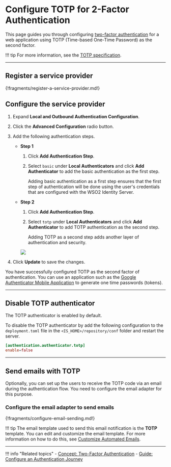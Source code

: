 # Configure TOTP for 2-Factor Authentication

This page guides you through configuring [two-factor authentication](../../../references/concepts/authentication/intro-authentication#two-factor-authentication) for a web application using TOTP (Time-based One-Time Password) as the second factor. 

!!! tip
    For more information, see the [TOTP specification](https://tools.ietf.org/html/rfc6238).

----

## Register a service provider

{!fragments/register-a-service-provider.md!}

## Configure the service provider

1. Expand **Local and Outbound Authentication Configuration**.

2. Click the **Advanced Configuration** radio button. 

3. Add the following authentication steps. 
    - **Step 1**
        1. Click **Add Authentication Step**.

        2. Select `basic` under **Local Authenticators** and click **Add Authenticator** to add the basic authentication as the first step.

            Adding basic authentication as a first step ensures that the first step of authentication will be done using the user's credentials that are configured with the WSO2 Identity Server.

    - **Step 2**
        1. Click **Add Authentication Step**.

        2. Select `totp` under **Local Authenticators** and click **Add Authenticator** to add TOTP authentication as the second step.

            Adding TOTP as a second step adds another layer of authentication and security.
    
         <img name='totp-authentication-steps' src='../../../assets/img/guides/totp-authentication-steps.png' class='img-zoomable'/>

4. Click **Update** to save the changes.

You have successfully configured TOTP as the second factor of authentication. 
You can use an application such as the [Google Authenticator Mobile Application](https://play.google.com/store/apps/details?id=com.google.android.apps.authenticator2&hl=en) to generate one time passwords (tokens).

----

## Disable TOTP authenticator

The  TOTP authenticator is enabled by default.

To disable the TOTP authenticator by add the following configuration to the `deployment.toml` file in the
`<IS_HOME>/repository/conf` folder and restart the server.

```toml
[authentication.authenticator.totp]
enable=false
```

----

## Send emails with TOTP

Optionally, you can set up the users to receive the TOTP code via an email during the authentication flow. You need to 
configure the email adapter for this purpose.

### Configure the email adapter to send emails

{!fragments/configure-email-sending.md!}

!!! tip 
    The email template used to send this email notification is the **TOTP** template.
    You can edit and customize the email template. For more information on how to do this, 
    see [Customize Automated Emails](../../../guides/tenants/customize-automated-mails).
    
----

!!! info "Related topics"
    - [Concept: Two-Factor Authentication](../../../references/concepts/authentication/intro-authentication/#two-factor-authentication)
    - [Guide: Configure an Authentication Journey](../configure-authentication-journey)
